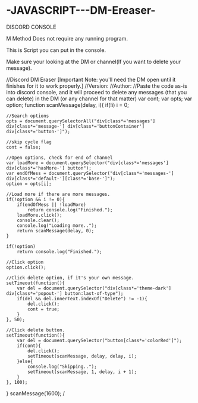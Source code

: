# -JAVASCRIPT---DM-Ereaser-
 DISCORD CONSOLE


M
Method Does not require any running program.

This is Script you can put in the console. 

Make sure your looking at the DM or channel(If you want to delete your message).




//Discord DM Eraser [Important Note: you'll need the DM open until it finishes for it to work properly.]
//Version:
//Author:
//Paste the code as-is into discord console, and it will proceed to delete any messages (that you can delete) in the DM (or any channel for that matter)
var cont;
var opts;
var option;
function scanMessage(delay, i){
    if(!i)
        i = 0;
 
    //Search options
    opts = document.querySelectorAll("div[class*='messages'] div[class*='message-'] div[class*='buttonContainer'] div[class*='button-']");
 
    //skip cycle flag
    cont = false;
 
    //Open options, check for end of channel
    var loadMore = document.querySelector("div[class*='messages'] div[class*='hasMore-'] button");
    var endOfMess = document.querySelector("div[class*='messages-'] div[class*='default-'][class*='base-']");
    option = opts[i];
 
    //Load more if there are more messages.
    if(!option && i != 0){
        if(endOfMess || !loadMore)
            return console.log("Finished.");
        loadMore.click();
        console.clear();
        console.log("Loading more..");
        return scanMessage(delay, 0);
    }
 
    if(!option)
        return console.log("Finished.");
 
    //Click option
    option.click();
 
    //Click delete option, if it's your own message.
    setTimeout(function(){
        var del = document.querySelector("div[class*='theme-dark'] div[class*='popout-'] button:last-of-type");
        if(del && del.innerText.indexOf("Delete") != -1){
            del.click();
            cont = true;
        }
    }, 50);
 
    //Click delete button.
    setTimeout(function(){
        var del = document.querySelector("button[class*='colorRed']");
        if(cont){
            del.click();
            setTimeout(scanMessage, delay, delay, i);
        }else{
            console.log("Skipping..");
            setTimeout(scanMessage, 1, delay, i + 1);
        }
    }, 100);
}
scanMessage(1600);
/

 
